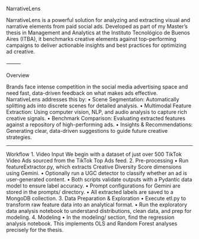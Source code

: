NarrativeLens

NarrativeLens is a powerful solution for analyzing and extracting visual and narrative elements from paid social ads. Developed as part of my Master’s thesis in Management and Analytics at the Instituto Tecnológico de Buenos Aires (ITBA), it benchmarks creative elements against top-performing campaigns to deliver actionable insights and best practices for optimizing ad creative.

⸻

Overview

Brands face intense competition in the social media advertising space and need fast, data-driven feedback on what makes ads effective. NarrativeLens addresses this by:
	•	Scene Segmentation: Automatically splitting ads into discrete scenes for detailed analysis.
	•	Multimodal Feature Extraction: Using computer vision, NLP, and audio analysis to capture rich creative signals.
	•	Benchmark Comparison: Evaluating extracted features against a repository of high-performing ads.
	•	Insights & Recommendations: Generating clear, data-driven suggestions to guide future creative strategies.

---

Workflow
	1.	Video Input
We begin with a dataset of just over 500 TikTok Video Ads sourced from the TikTok Top Ads feed.
	2.	Pre-processing
	•	Run featureExtractor.py, which extracts Creative Diversity Score dimensions using Gemini.
	•	Optionally run a UGC detector to classify whether an ad is user-generated content.
	•	Both scripts validate outputs with a Pydantic data model to ensure label accuracy.
	•	Prompt configurations for Gemini are stored in the prompts/ directory.
	•	All extracted labels are saved to a MongoDB collection.
	3.	Data Preparation & Exploration
	•	Execute etl.py to transform raw feature data into an analytical format.
	•	Run the exploratory data analysis notebook to understand distributions, clean data, and prep for modeling.
	4.	Modeling
	•	In the modeling/ section, find the regression analysis notebook. This implements OLS and Random Forest analyses precisely for the thesis.